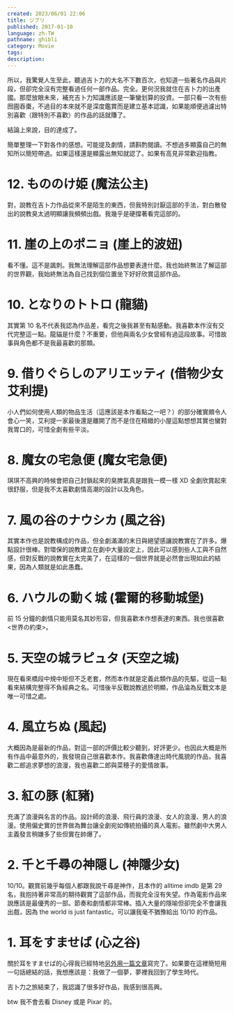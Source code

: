 ```yaml
---
created: 2023/06/01 22:06
title: ジブリ
published: 2017-01-10
language: zh-TW
pathname: ghibli
category: Movie
tags: 
description:
---
```


所以，我驚覺人生至此，聽過吉卜力的大名不下數百次，也知道一些著名作品與片段，但卻完全沒有完整看過任何一部作品。完全。更何況我就住在吉卜力的出產國。那麼放眼未來，補充吉卜力知識應該是一筆蠻划算的投資。一部只看一次有些囫圇吞棗，不過目的本來就不是深度鑑賞而是建立基本認識，如果能順便過濾出特別喜歡（跟特別不喜歡）的作品的話就賺了。

結論上來說，目的達成了。

簡單整理一下對各作的感想。可能提及劇情，請斟酌閱讀。不想過多顯露自己的無知所以簡短帶過。如果這樣還是顯露出無知就認了。如果有高見非常歡迎指教。

# 12. もののけ姫 (魔法公主)

對，說教在吉卜力作品從來不是陌生的東西，但我特別討厭這部的手法，對白散發出的說教臭太過明顯讓我頻頻出戲。我幾乎是硬撐著看完這部的。

# 11. 崖の上のポニョ (崖上的波妞)

看不懂。這不是諷刺。我無法理解這部作品想要表達什麼。我也始終無法了解這部的世界觀，我始終無法為自己找到個位置坐下好好欣賞這部作品。

# 10. となりのトトロ (龍貓)

其實第 10 名不代表我認為作品差，看完之後我甚至有點感動。我喜歡本作沒有交代完整這一點。龍貓是什麼？不重要，但他與兩名少女曾經有過這段故事。可惜故事與角色都不是我最喜歡的那類。

# 9. 借りぐらしのアリエッティ (借物少女艾利提)

小人們如何使用人類的物品生活（這應該是本作看點之一吧？）的部分確實頗令人會心一笑，艾利提一家最後還是離開了而不是住在精緻的小屋這點想想其實也蠻對我胃口的，可惜全劇有些平淡。

# 8. 魔女の宅急便 (魔女宅急便)

琪琪不高興的時候會把自己封鎖起來的臭脾氣真是跟我一模一樣 XD 全劇欣賞起來很舒服，但是我不太喜歡劇情高潮的設計以及角色。

# 7. 風の谷のナウシカ (風之谷)

其實本作也是說教構成的作品，但全劇滿滿的末日與絕望感讓說教實在了許多。爆點設計很棒。對環保的說教建立在劇中大量設定上，因此可以感到些人工與不自然感，但對反戰的說教實在太完美了，在這樣的一個世界就是必然會出現如此的結果，因為人類就是如此愚蠢。

# 6. ハウルの動く城 (霍爾的移動城堡)

前 15 分鐘的劇情只能用莫名其妙形容，但我喜歡本作想表達的東西。我也很喜歡<世界の約束>。

# 5. 天空の城ラピュタ (天空之城)

現在看來橋段中規中矩但不乏老套，然而本作就是定義此類作品的先驅，從這一點看來結構完整得不負經典之名。可惜後半反戰說教過於明顯，作品淪為反戰文本是唯一可惜之處。

# 4. 風立ちぬ (風起)

大概因為是最新的作品，對這一部的評價比較少聽到，好評更少。也因此大概是所有作品中最意外的，我發現自己很喜歡本作。我喜歡傳達出時代風貌的作品，我喜歡二郎追求夢想的浪漫，我也喜歡二郎與菜穂子的愛情故事。

# 3. 紅の豚 (紅豬)

充滿了浪漫與名言的作品。設計師的浪漫、飛行員的浪漫、女人的浪漫、男人的浪漫。使用偏史實的世界做為舞台讓全劇宛如傳統拍攝的真人電影。雖然劇中大男人主義發言稍嫌多了些但實在帥爆了。

# 2. 千と千尋の神隠し (神隱少女)

10/10。觀賞前幾乎每個人都跟我說千尋是神作，且本作的 alltime imdb 是第 29 名，我抱持著非常高的期待觀賞了這部作品，而我完全沒有失望。作為電影作品來說應該是最優秀的一部。節奏和劇情都非常棒。插入大量的隱喻但卻完全不會讓我出戲，因為 the world is just fantastic。可以讓我毫不猶豫給出 10/10 的作品。

# 1. 耳をすませば (心之谷)

關於耳をすませば的心得我已經特地[另外用一篇文章](https://asukachikaru.com/blog/whisper-of-the-heart)寫完了。如果要在這裡簡短用一句話總結的話，我想應該是：我做了一個夢，夢裡我回到了學生時代。

吉卜力之旅結束了，我認識了很多好作品，我感到很高興。

btw 我不會去看 Disney 或是 Pixar 的。
